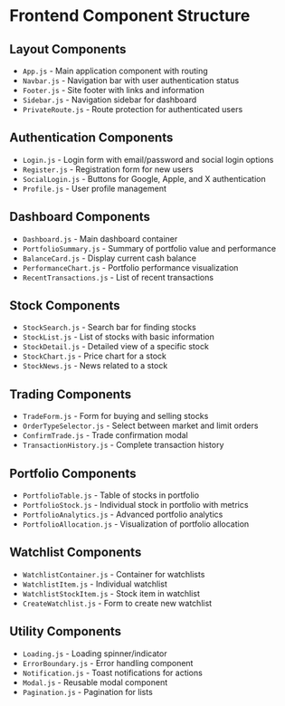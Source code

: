 # Frontend Component Structure

## Layout Components
- `App.js` - Main application component with routing
- `Navbar.js` - Navigation bar with user authentication status
- `Footer.js` - Site footer with links and information
- `Sidebar.js` - Navigation sidebar for dashboard
- `PrivateRoute.js` - Route protection for authenticated users

## Authentication Components
- `Login.js` - Login form with email/password and social login options
- `Register.js` - Registration form for new users
- `SocialLogin.js` - Buttons for Google, Apple, and X authentication
- `Profile.js` - User profile management

## Dashboard Components
- `Dashboard.js` - Main dashboard container
- `PortfolioSummary.js` - Summary of portfolio value and performance
- `BalanceCard.js` - Display current cash balance
- `PerformanceChart.js` - Portfolio performance visualization
- `RecentTransactions.js` - List of recent transactions

## Stock Components
- `StockSearch.js` - Search bar for finding stocks
- `StockList.js` - List of stocks with basic information
- `StockDetail.js` - Detailed view of a specific stock
- `StockChart.js` - Price chart for a stock
- `StockNews.js` - News related to a stock

## Trading Components
- `TradeForm.js` - Form for buying and selling stocks
- `OrderTypeSelector.js` - Select between market and limit orders
- `ConfirmTrade.js` - Trade confirmation modal
- `TransactionHistory.js` - Complete transaction history

## Portfolio Components
- `PortfolioTable.js` - Table of stocks in portfolio
- `PortfolioStock.js` - Individual stock in portfolio with metrics
- `PortfolioAnalytics.js` - Advanced portfolio analytics
- `PortfolioAllocation.js` - Visualization of portfolio allocation

## Watchlist Components
- `WatchlistContainer.js` - Container for watchlists
- `WatchlistItem.js` - Individual watchlist
- `WatchlistStockItem.js` - Stock item in watchlist
- `CreateWatchlist.js` - Form to create new watchlist

## Utility Components
- `Loading.js` - Loading spinner/indicator
- `ErrorBoundary.js` - Error handling component
- `Notification.js` - Toast notifications for actions
- `Modal.js` - Reusable modal component
- `Pagination.js` - Pagination for lists
